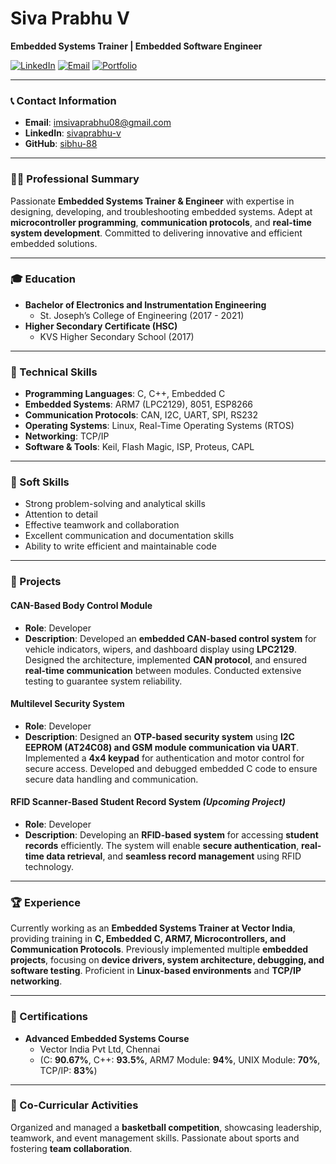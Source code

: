 # Siva Prabhu V

**Embedded Systems Trainer | Embedded Software Engineer**

[![LinkedIn](https://img.shields.io/badge/LinkedIn-Connect-blue)](https://www.linkedin.com/in/sivaprabhu-v/)
[![Email](https://img.shields.io/badge/Email-imsivaprabhu08%40gmail.com-red)](mailto:imsivaprabhu08@gmail.com)
[![Portfolio](https://img.shields.io/badge/Portfolio-Visit%20My%20Site-blue)](https://sibhu-88.github.io/sivaprabhu.github.io/)

---

### 📞 Contact Information
- **Email**: [imsivaprabhu08@gmail.com](mailto:imsivaprabhu08@gmail.com)
- **LinkedIn**: [sivaprabhu-v](https://www.linkedin.com/in/sivaprabhu-v/)
- **GitHub**: [sibhu-88](https://github.com/sibhu-88)

---

### 👨‍💻 Professional Summary

Passionate **Embedded Systems Trainer & Engineer** with expertise in designing, developing, and troubleshooting embedded systems. Adept at **microcontroller programming**, **communication protocols**, and **real-time system development**. Committed to delivering innovative and efficient embedded solutions.

---

### 🎓 Education

- **Bachelor of Electronics and Instrumentation Engineering**
  - St. Joseph’s College of Engineering (2017 - 2021)
- **Higher Secondary Certificate (HSC)**
  - KVS Higher Secondary School (2017)

---

### 💼 Technical Skills

- **Programming Languages**: C, C++, Embedded C
- **Embedded Systems**: ARM7 (LPC2129), 8051, ESP8266
- **Communication Protocols**: CAN, I2C, UART, SPI, RS232
- **Operating Systems**: Linux, Real-Time Operating Systems (RTOS)
- **Networking**: TCP/IP
- **Software & Tools**: Keil, Flash Magic, ISP, Proteus, CAPL

---

### 🌟 Soft Skills

- Strong problem-solving and analytical skills
- Attention to detail
- Effective teamwork and collaboration
- Excellent communication and documentation skills
- Ability to write efficient and maintainable code

---

### 🚀 Projects

#### CAN-Based Body Control Module
- **Role**: Developer
- **Description**: Developed an **embedded CAN-based control system** for vehicle indicators, wipers, and dashboard display using **LPC2129**. Designed the architecture, implemented **CAN protocol**, and ensured **real-time communication** between modules. Conducted extensive testing to guarantee system reliability.

#### Multilevel Security System
- **Role**: Developer
- **Description**: Designed an **OTP-based security system** using **I2C EEPROM (AT24C08) and GSM module communication via UART**. Implemented a **4x4 keypad** for authentication and motor control for secure access. Developed and debugged embedded C code to ensure secure data handling and communication.

#### RFID Scanner-Based Student Record System *(Upcoming Project)*
- **Role**: Developer
- **Description**: Developing an **RFID-based system** for accessing **student records** efficiently. The system will enable **secure authentication**, **real-time data retrieval**, and **seamless record management** using RFID technology.

---

### 🏆 Experience

Currently working as an **Embedded Systems Trainer at Vector India**, providing training in **C, Embedded C, ARM7, Microcontrollers, and Communication Protocols**. Previously implemented multiple **embedded projects**, focusing on **device drivers, system architecture, debugging, and software testing**. Proficient in **Linux-based environments** and **TCP/IP networking**.

---

### 📜 Certifications

- **Advanced Embedded Systems Course**  
  - Vector India Pvt Ltd, Chennai  
  - (C: **90.67%**, C++: **93.5%**, ARM7 Module: **94%**, UNIX Module: **70%**, TCP/IP: **83%**)

---

### 🏀 Co-Curricular Activities

Organized and managed a **basketball competition**, showcasing leadership, teamwork, and event management skills. Passionate about sports and fostering **team collaboration**.
